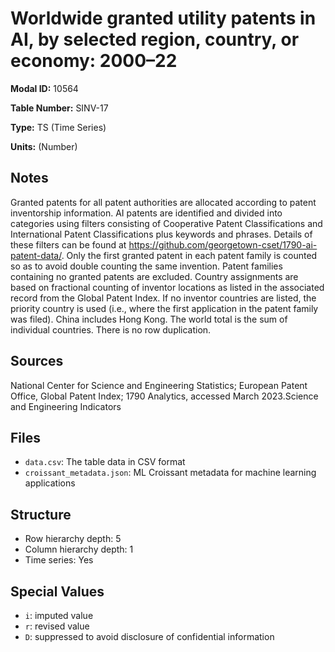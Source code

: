 # Worldwide granted utility patents in AI, by selected region, country, or economy: 2000–22

**Modal ID:** 10564

**Table Number:** SINV-17

**Type:** TS (Time Series)

**Units:** (Number)

## Notes

Granted patents for all patent authorities are allocated according to patent inventorship information. AI patents are identified and divided into categories using filters consisting of Cooperative Patent Classifications and International Patent Classifications plus keywords and phrases. Details of these filters can be found at https://github.com/georgetown-cset/1790-ai-patent-data/. Only the first granted patent in each patent family is counted so as to avoid double counting the same invention. Patent families containing no granted patents are excluded. Country assignments are based on fractional counting of inventor locations as listed in the associated record from the Global Patent Index. If no inventor countries are listed, the priority country is used (i.e., where the first application in the patent family was filed). China includes Hong Kong. The world total is the sum of individual countries. There is no row duplication.

## Sources

National Center for Science and Engineering Statistics; European Patent Office, Global Patent Index; 1790 Analytics, accessed March 2023.Science and Engineering Indicators

## Files

- `data.csv`: The table data in CSV format
- `croissant_metadata.json`: ML Croissant metadata for machine learning applications

## Structure

- Row hierarchy depth: 5
- Column hierarchy depth: 1
- Time series: Yes

## Special Values

- `i`: imputed value
- `r`: revised value
- `D`: suppressed to avoid disclosure of confidential information
